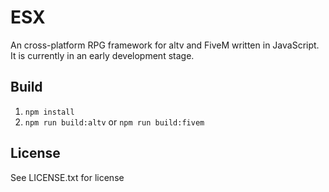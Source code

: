 # ESX

An cross-platform RPG framework for altv and FiveM written in JavaScript. It is currently in an early development stage.

## Build

1. `npm install`
2. `npm run build:altv` or `npm run build:fivem`

## License

See LICENSE.txt for license
